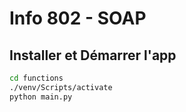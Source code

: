 # Info 802 - SOAP

## Installer et Démarrer l'app

```sh
cd functions
./venv/Scripts/activate
python main.py
```
